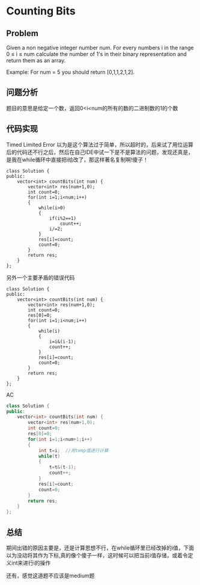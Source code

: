 # Counting Bits
## Problem
Given a non negative integer number num. For every numbers i in the range 0 ≤ i ≤ num calculate the number of 1's in their binary representation and return them as an array.

Example:
For num = 5 you should return [0,1,1,2,1,2]. 
## 问题分析
题目的意思是给定一个数，返回0<i<num的所有的数的二进制数的1的个数
## 代码实现
Timed Limited Error
以为是这个算法过于简单，所以超时的，后来试了用位运算后的代码还不行之后，然后在自己IDE中试一下是不是算法的问题，发现还真是，是我在while循环中直接把i给改了，那这样著名复制啊!傻子！
```
class Solution {
public:
    vector<int> countBits(int num) {
        vector<int> res(num+1,0);
        int count=0;
        for(int i=1;i<num;i++)
        {
            while(i>0)  
            {
                if(i%2==1)
                    count++;
                i/=2;
            }
            res[i]=count;
            count=0;
        }
        return res;
    }
};
```
另外一个主要矛盾的错误代码
```
class Solution {
public:
    vector<int> countBits(int num) {
        vector<int> res(num+1,0);
        int count=0;
        res[0]=0;
        for(int i=1;i<num;i++)
        {
            while(i)
            {
                i=i&(i-1);
                count++;
            }
            res[i]=count;
            count=0;
        }
        return res;
    }
};
```
AC
```C++
class Solution {
public:
    vector<int> countBits(int num) {
        vector<int> res(num+1,0);
        int count=0;
        res[0]=0;
        for(int i=1;i<num+1;i++)
        {
            int t=i;  //用temp值进行计算
            while(t)
            {
                t=t&(t-1);
                count++;
            }
            res[i]=count;
            count=0;
        }
        return res;
    }
};
```
## 总结
期间出错的原因主要是，还是计算思想不行，在while循环里已经改掉的i值，下面以为没动将其作为下标,真的像个傻子一样，这时候可以把当前i值存储，或着令定义int来进行i的操作

还有，感觉这道题不应该是medium题
